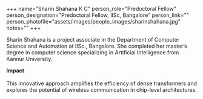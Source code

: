 +++
name="Sharin Shahana K C"
person_role="Predoctoral Fellow"
person_designation="Predoctoral Fellow, IISc, Bangalore"
person_link=""
person_photofile="assets/images/people_images/sharinshahana.jpg"
notes=""
+++

Sharin Shahana is a project associate in the Department of Computer Science and Automation at IISc., Bangalore. She completed her master’s degree in computer science specializing in Artificial Intelligence from Kannur University. 


<b>Impact</b>
<br><br>
This innovative approach amplifies the efficiency of dense transformers and explores the potential of wireless communication in chip-level architectures.

